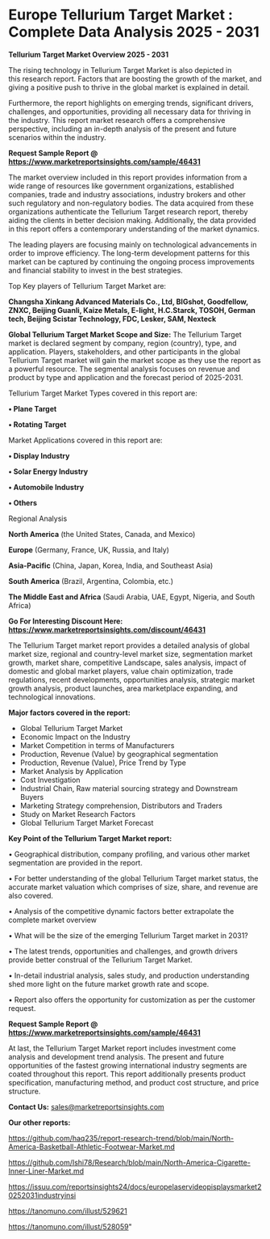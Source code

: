 # Europe Tellurium Target Market : Complete Data Analysis 2025 - 2031

<Strong> Tellurium Target Market Overview 2025 - 2031</strong>

The rising technology in Tellurium Target Market is also depicted in this research report. Factors that are boosting the growth of the market, and giving a positive push to thrive in the global market is explained in detail.

Furthermore, the report highlights on emerging trends, significant drivers, challenges, and opportunities, providing all necessary data for thriving in the industry. This report market research offers a comprehensive perspective, including an in-depth analysis of the present and future scenarios within the industry.

<strong>Request Sample Report @ <a href=https://www.marketreportsinsights.com/sample/46431>https://www.marketreportsinsights.com/sample/46431</a></strong>

The market overview included in this report provides information from a wide range of resources like government organizations, established companies, trade and industry associations, industry brokers and other such regulatory and non-regulatory bodies. The data acquired from these organizations authenticate the Tellurium Target research report, thereby aiding the clients in better decision making. Additionally, the data provided in this report offers a contemporary understanding of the market dynamics.

The leading players are focusing mainly on technological advancements in order to improve efficiency. The long-term development patterns for this market can be captured by continuing the ongoing process improvements and financial stability to invest in the best strategies.

Top Key players of Tellurium Target Market are:

<strong>Changsha Xinkang Advanced Materials Co., Ltd, BIGshot, Goodfellow, ZNXC, Beijing Guanli, Kaize Metals, E-light, H.C.Starck, TOSOH, German tech, Beijing Scistar Technology, FDC, Lesker, SAM, Nexteck</strong>

<strong><b>Global Tellurium Target Market Scope and Size:</b></strong>
The Tellurium Target market is declared segment by company, region (country), type, and application. Players, stakeholders, and other participants in the global Tellurium Target market will gain the market scope as they use the report as a powerful resource. The segmental analysis focuses on revenue and product by type and application and the forecast period of 2025-2031.

Tellurium Target Market Types covered in this report are:

<strong>•  Plane Target

•  Rotating Target</strong>

Market Applications covered in this report are:

<strong>•  Display Industry

•  Solar Energy Industry

•  Automobile Industry

•  Others</strong> 

Regional Analysis

<strong>North America</strong> (the United States, Canada, and Mexico)

<strong>Europe</strong> (Germany, France, UK, Russia, and Italy)

<strong>Asia-Pacific</strong> (China, Japan, Korea, India, and Southeast Asia)

<strong>South America</strong> (Brazil, Argentina, Colombia, etc.)

<strong>The Middle East and Africa</strong> (Saudi Arabia, UAE, Egypt, Nigeria, and South Africa)

<strong>Go For Interesting Discount Here: <a href=https://www.marketreportsinsights.com/discount/46431>https://www.marketreportsinsights.com/discount/46431</a></strong>

The Tellurium Target market report provides a detailed analysis of global market size, regional and country-level market size, segmentation market growth, market share, competitive Landscape, sales analysis, impact of domestic and global market players, value chain optimization, trade regulations, recent developments, opportunities analysis, strategic market growth analysis, product launches, area marketplace expanding, and technological innovations.

<strong><b>Major factors covered in the report:</b></strong>
<ul>
  <li>Global Tellurium Target Market </li>
  <li>Economic Impact on the Industry</li>
  <li>Market Competition in terms of Manufacturers</li>
  <li>Production, Revenue (Value) by geographical segmentation</li>
  <li>Production, Revenue (Value), Price Trend by Type</li>
  <li>Market Analysis by Application</li>
  <li>Cost Investigation</li>
  <li>Industrial Chain, Raw material sourcing strategy and Downstream Buyers</li>
  <li>Marketing Strategy comprehension, Distributors and Traders</li>
  <li>Study on Market Research Factors</li>
  <li>Global Tellurium Target Market Forecast</li>
</ul>

<strong><b>Key Point of the Tellurium Target Market report:</b></strong>

• Geographical distribution, company profiling, and various other market segmentation are provided in the report.

• For better understanding of the global Tellurium Target market status, the accurate market valuation which comprises of size, share, and revenue are also covered.

• Analysis of the competitive dynamic factors better extrapolate the complete market overview

• What will be the size of the emerging Tellurium Target market in 2031?

• The latest trends, opportunities and challenges, and growth drivers provide better construal of the Tellurium Target Market.

• In-detail industrial analysis, sales study, and production understanding shed more light on the future market growth rate and scope.

• Report also offers the opportunity for customization as per the customer request.

<strong>Request Sample Report @ <a href=https://www.marketreportsinsights.com/sample/46431>https://www.marketreportsinsights.com/sample/46431</a></strong>

At last, the Tellurium Target Market report includes investment come analysis and development trend analysis. The present and future opportunities of the fastest growing international industry segments are coated throughout this report. This report additionally presents product specification, manufacturing method, and product cost structure, and price structure.

<strong>Contact Us:</strong>
sales@marketreportsinsights.com

<strong>Our other reports:</strong>

<a href=https://github.com/haq235/report-research-trend/blob/main/North-America-Basketball-Athletic-Footwear-Market.md>https://github.com/haq235/report-research-trend/blob/main/North-America-Basketball-Athletic-Footwear-Market.md</a>

<a href=https://github.com/Ishi78/Research/blob/main/North-America-Cigarette-Inner-Liner-Market.md>https://github.com/Ishi78/Research/blob/main/North-America-Cigarette-Inner-Liner-Market.md</a>

<a href=https://issuu.com/reportsinsights24/docs/europelaservideopisplaysmarket20252031industryinsi>https://issuu.com/reportsinsights24/docs/europelaservideopisplaysmarket20252031industryinsi</a>

<a href=https://tanomuno.com/illust/529621>https://tanomuno.com/illust/529621</a>

<a href=https://tanomuno.com/illust/528059>https://tanomuno.com/illust/528059</a>"
